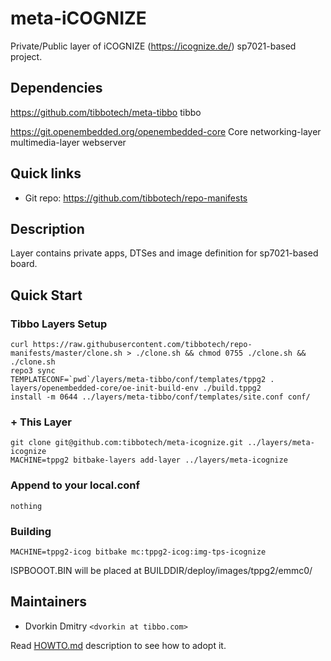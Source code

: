 # meta-iCOGNIZE

Private/Public layer of iCOGNIZE (https://icognize.de/) sp7021-based project.

## Dependencies

https://github.com/tibbotech/meta-tibbo
    tibbo

https://git.openembedded.org/openembedded-core
    Core
    networking-layer
    multimedia-layer
    webserver

## Quick links

* Git repo: https://github.com/tibbotech/repo-manifests

## Description

Layer contains private apps, DTSes and image definition for sp7021-based board.

## Quick Start

### Tibbo Layers Setup
```
curl https://raw.githubusercontent.com/tibbotech/repo-manifests/master/clone.sh > ./clone.sh && chmod 0755 ./clone.sh && ./clone.sh
repo3 sync
TEMPLATECONF=`pwd`/layers/meta-tibbo/conf/templates/tppg2 . layers/openembedded-core/oe-init-build-env ./build.tppg2
install -m 0644 ../layers/meta-tibbo/conf/templates/site.conf conf/
```
### + This Layer
```
git clone git@github.com:tibbotech/meta-icognize.git ../layers/meta-icognize
MACHINE=tppg2 bitbake-layers add-layer ../layers/meta-icognize
```

### Append to your local.conf
```
nothing
```

### Building
```
MACHINE=tppg2-icog bitbake mc:tppg2-icog:img-tps-icognize
```
ISPBOOOT.BIN will be placed at BUILDDIR/deploy/images/tppg2/emmc0/

## Maintainers

* Dvorkin Dmitry `<dvorkin at tibbo.com>`

Read [HOWTO.md](HOWTO.md) description to see how to adopt it.
